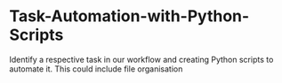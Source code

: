 # Task-Automation-with-Python-Scripts
Identify a respective task in our workflow and creating Python scripts to automate it. This could include file organisation
